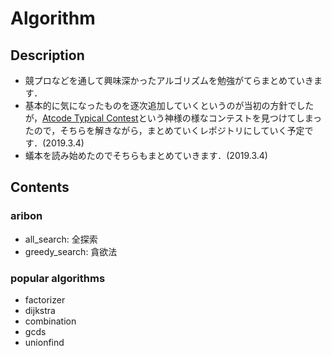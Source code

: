 # Algorithm

## Description
- 競プロなどを通して興味深かったアルゴリズムを勉強がてらまとめていきます．
- 基本的に気になったものを逐次追加していくというのが当初の方針でしたが，[Atcode Typical Contest](https://atc001.contest.atcoder.jp)という神様の様なコンテストを見つけてしまったので，そちらを解きながら，まとめていくレポジトリにしていく予定です．(2019.3.4)
- 蟻本を読み始めたのでそちらもまとめていきます．(2019.3.4)

## Contents
### aribon
- all_search: 全探索
- greedy_search: 貪欲法

### popular algorithms
- factorizer
- dijkstra
- combination
- gcds
- unionfind
